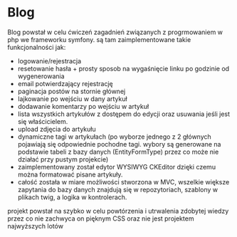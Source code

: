 # Blog
Blog powstał w celu ćwiczeń zagadnień związanych z progrmowaniem w php we frameworku symfony.
są tam zaimplementowane takie funkcjonalności jak: 
- logowanie/rejestracja
- resetowanie hasła + prosty sposob na wygaśnięcie linku po godzinie od wygenerowania 
- email potwierdzający rejestrację
- paginacja postów na stornie głównej
- lajkowanie po wejściu w dany artykuł 
- dodawanie komentarzy po wejściu w artykuł 
- lista wszystkich artykułów z dostępem do edycji oraz usuwania jeśli jest się właścicielem. 
- upload zdjęcia do artykułu
- dynamiczne tagi w artykułach (po wyborze jednego z 2 głównych pojawiają się odpowiednie pochodne tagi.
wybory są generowane na podstawie tabeli z bazy danych (EntityFormType) przez co może nie działać przy pustym projekcie)
- zaimplementowany został edytor WYSIWYG CKEditor dzięki czemu można formatować pisane artykuły.
- całość została w miare możliwości stworzona w MVC, wszelkie większe zapytania do bazy danych znajdują się w repozytoriach, szablony w plikach twig, a logika w kontrolerach.

projekt powstał na szybko w celu powtórzenia i utrwalenia zdobytej wiedzy przez co nie zachwyca on pięknym CSS oraz nie jest projektem najwyższych lotów
